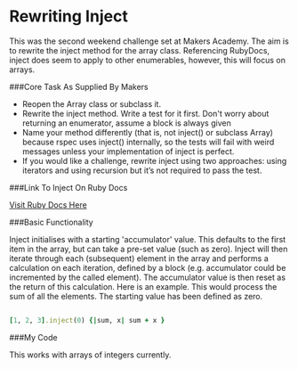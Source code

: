 Rewriting Inject
================

This was the second weekend challenge set at Makers Academy.  The aim is to rewrite the inject method for the array class.  Referencing RubyDocs, inject does seem to apply to other enumerables, however, this will focus on arrays.

###Core Task As Supplied By Makers

- Reopen the Array class or subclass it.
- Rewrite the inject method. Write a test for it first. Don't worry about returning an enumerator, assume a block is always given
- Name your method differently (that is, not inject() or subclass Array) because rspec uses inject() internally, so the tests will fail with weird messages unless your implementation of inject is perfect.
- If you would like a challenge, rewrite inject using two approaches: using iterators and using recursion but it’s not required to pass the test.

###Link To Inject On Ruby Docs

[Visit Ruby Docs Here](http://www.ruby-doc.org/core-2.1.1/Enumerable.html#method-i-inject)

###Basic Functionality

Inject initialises with a starting 'accumulator' value.  This defaults to the first item in the array, but can take a pre-set value (such as zero).  Inject will then iterate through each (subsequent) element in the array and performs a calculation on each iteration, defined by a block (e.g. accumulator could be incremented by the called element).  The accumulator value is then reset as the return of this calculation. Here is an example.  This would process the sum of all the elements.  The starting value has been defined as zero.


```ruby

[1, 2, 3].inject(0) {|sum, x| sum + x }

```

###My Code

This works with arrays of integers currently.